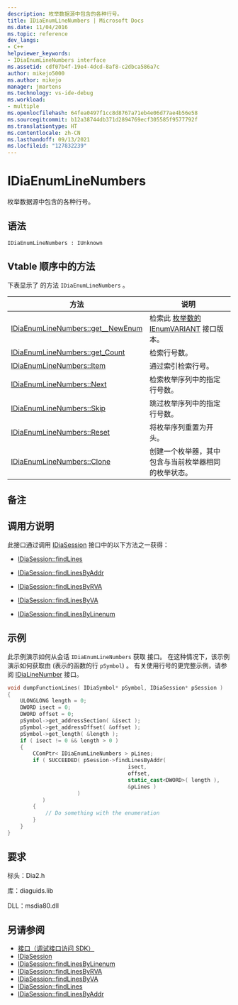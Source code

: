 ```yaml
---
description: 枚举数据源中包含的各种行号。
title: IDiaEnumLineNumbers | Microsoft Docs
ms.date: 11/04/2016
ms.topic: reference
dev_langs:
- C++
helpviewer_keywords:
- IDiaEnumLineNumbers interface
ms.assetid: cdf07b4f-19e4-4dcd-8af8-c2dbca586a7c
author: mikejo5000
ms.author: mikejo
manager: jmartens
ms.technology: vs-ide-debug
ms.workload:
- multiple
ms.openlocfilehash: 64fea0497f1cc8d8767a71eb4e06d77ae4b56e58
ms.sourcegitcommit: b12a38744db371d2894769ecf305585f9577792f
ms.translationtype: HT
ms.contentlocale: zh-CN
ms.lasthandoff: 09/13/2021
ms.locfileid: "127832239"
---
```

# <a name="idiaenumlinenumbers"></a>IDiaEnumLineNumbers
枚举数据源中包含的各种行号。

## <a name="syntax"></a>语法

```
IDiaEnumLineNumbers : IUnknown
```

## <a name="methods-in-vtable-order"></a>Vtable 顺序中的方法
下表显示了 的方法 `IDiaEnumLineNumbers` 。

|方法|说明|
|------------|-----------------|
|[IDiaEnumLineNumbers::get__NewEnum](../../debugger/debug-interface-access/idiaenumlinenumbers-get-newenum.md)|检索此 [枚举数的 IEnumVARIANT](/previous-versions/windows/desktop/api/oaidl/nn-oaidl-ienumvariant) 接口版本。|
|[IDiaEnumLineNumbers::get_Count](../../debugger/debug-interface-access/idiaenumlinenumbers-get-count.md)|检索行号数。|
|[IDiaEnumLineNumbers::Item](../../debugger/debug-interface-access/idiaenumlinenumbers-item.md)|通过索引检索行号。|
|[IDiaEnumLineNumbers::Next](../../debugger/debug-interface-access/idiaenumlinenumbers-next.md)|检索枚举序列中的指定行号数。|
|[IDiaEnumLineNumbers::Skip](../../debugger/debug-interface-access/idiaenumlinenumbers-skip.md)|跳过枚举序列中的指定行号数。|
|[IDiaEnumLineNumbers::Reset](../../debugger/debug-interface-access/idiaenumlinenumbers-reset.md)|将枚举序列重置为开头。|
|[IDiaEnumLineNumbers::Clone](../../debugger/debug-interface-access/idiaenumlinenumbers-clone.md)|创建一个枚举器，其中包含与当前枚举器相同的枚举状态。|

## <a name="remarks"></a>备注

## <a name="notes-for-callers"></a>调用方说明
此接口通过调用 [IDiaSession](../../debugger/debug-interface-access/idiasession.md) 接口中的以下方法之一获得：

- [IDiaSession::findLines](../../debugger/debug-interface-access/idiasession-findlines.md)

- [IDiaSession::findLinesByAddr](../../debugger/debug-interface-access/idiasession-findlinesbyaddr.md)

- [IDiaSession::findLinesByRVA](../../debugger/debug-interface-access/idiasession-findlinesbyrva.md)

- [IDiaSession::findLinesByVA](../../debugger/debug-interface-access/idiasession-findlinesbyva.md)

- [IDiaSession::findLinesByLinenum](../../debugger/debug-interface-access/idiasession-findlinesbylinenum.md)

## <a name="example"></a>示例
此示例演示如何从会话 `IDiaEnumLineNumbers` 获取 接口。 在这种情况下，该示例演示如何获取由 (表示的函数的行 `pSymbol`) 。 有关使用行号的更完整示例，请参阅 [IDiaLineNumber](../../debugger/debug-interface-access/idialinenumber.md) 接口。

```C++
void dumpFunctionLines( IDiaSymbol* pSymbol, IDiaSession* pSession )
{
    ULONGLONG length = 0;
    DWORD isect = 0;
    DWORD offset = 0;
    pSymbol->get_addressSection( &isect );
    pSymbol->get_addressOffset( &offset );
    pSymbol->get_length( &length );
    if ( isect != 0 && length > 0 )
    {
        CComPtr< IDiaEnumLineNumbers > pLines;
        if ( SUCCEEDED( pSession->findLinesByAddr(
                                      isect,
                                      offset,
                                      static_cast<DWORD>( length ),
                                      &pLines )
                      )
           )
        {
            // Do something with the enumeration
        }
    }
}
```

## <a name="requirements"></a>要求
标头：Dia2.h

库：diaguids.lib

DLL：msdia80.dll

## <a name="see-also"></a>另请参阅
- [接口（调试接口访问 SDK）](../../debugger/debug-interface-access/interfaces-debug-interface-access-sdk.md)
- [IDiaSession](../../debugger/debug-interface-access/idiasession.md)
- [IDiaSession::findLinesByLinenum](../../debugger/debug-interface-access/idiasession-findlinesbylinenum.md)
- [IDiaSession::findLinesByRVA](../../debugger/debug-interface-access/idiasession-findlinesbyrva.md)
- [IDiaSession::findLinesByVA](../../debugger/debug-interface-access/idiasession-findlinesbyva.md)
- [IDiaSession::findLines](../../debugger/debug-interface-access/idiasession-findlines.md)
- [IDiaSession::findLinesByAddr](../../debugger/debug-interface-access/idiasession-findlinesbyaddr.md)
